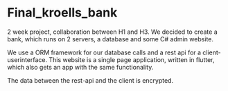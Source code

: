 # Final_kroells_bank

2 week project, collaboration between H1 and H3.
We decided to create a bank, which runs on 2 servers, a database and some C# admin website.

We use a ORM framework for our database calls and a rest api for a client-userinterface.
This website is a single page application, written in flutter, which also gets an app with the same functionality.

The data between the rest-api and the client is encrypted.

